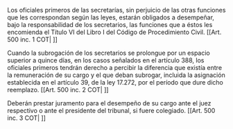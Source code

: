 Los oficiales primeros de las secretarías, sin perjuicio de las otras funciones que les correspondan según las leyes, estarán obligados a desempeñar, bajo la responsabilidad de los secretarios, las funciones que a éstos les encomienda el Título VI del Libro I del Código de Procedimiento Civil. [[Art. 500 inc. 1 COT| ]]

Cuando la subrogación de los secretarios se prolongue por un espacio superior a quince días, en los casos señalados en el artículo 388, los oficiales primeros tendrán derecho a percibir la diferencia que existía entre la remuneración de su cargo y el que deban subrogar, incluida la asignación establecida en el artículo 39, de la ley 17.272, por el período que dure dicho reemplazo. [[Art. 500 inc. 2 COT| ]]

Deberán prestar juramento para el desempeño de su cargo ante el juez respectivo o ante el presidente del tribunal, si fuere colegiado. [[Art. 500 inc. 3 COT| ]]